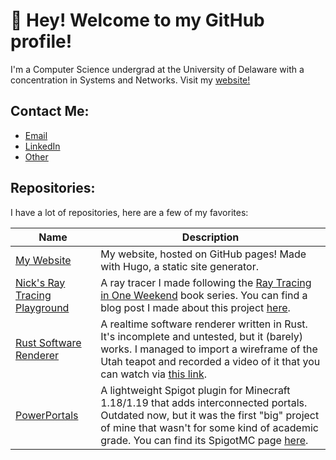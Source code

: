 # 👋 Hey! Welcome to my GitHub profile!

I'm a Computer Science undergrad at the University of Delaware with a 
concentration in Systems and Networks. Visit my [website!](https://www.nsdigirolamo.com)

## Contact Me:
- [Email](mailto:nsdigirolamo@gmail.com)
- [LinkedIn](https://www.linkedin.com/in/nsdigirolamo/)
- [Other](https://www.nsdigirolamo.com/contacts/)

## Repositories:

I have a lot of repositories, here are a few of my favorites:

| Name | Description |
|------|-------------|
| [My Website](https://github.com/nsdigirolamo/nsdigirolamo.github.io) | My website, hosted on GitHub pages! Made with Hugo, a static site generator. |
| [Nick's Ray Tracing Playground](https://github.com/nsdigirolamo/ray-tracing-playground) | A ray tracer I made following the [Ray Tracing in One Weekend](https://raytracing.github.io/) book series. You can find a blog post I made about this project [here](https://www.nsdigirolamo.com/posts/ray-tracing-in-one-weekend/). |
| [Rust Software Renderer](https://github.com/nsdigirolamo/rust-software-renderer) | A realtime software renderer written in Rust. It's incomplete and untested, but it (barely) works. I managed to import a wireframe of the Utah teapot and recorded a video of it that you can watch via [this link](https://www.youtube.com/watch?v=oLVnrsqx9yo). |
| [PowerPortals](https://github.com/nsdigirolamo/PowerPortals) | A lightweight Spigot plugin for Minecraft 1.18/1.19 that adds interconnected portals. Outdated now, but it was the first "big" project of mine that wasn't for some kind of academic grade. You can find its SpigotMC page [here](https://www.spigotmc.org/resources/powerportals.101798/). |
